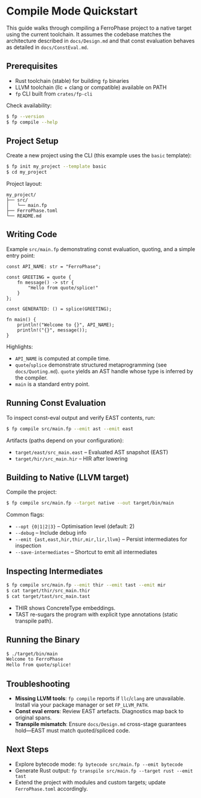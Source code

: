 # Compile Mode Quickstart

This guide walks through compiling a FerroPhase project to a native target using the current toolchain. It assumes the
codebase matches the architecture described in `docs/Design.md` and that const evaluation behaves as detailed in
`docs/ConstEval.md`.

## Prerequisites

- Rust toolchain (stable) for building `fp` binaries
- LLVM toolchain (llc + clang or compatible) available on PATH
- `fp` CLI built from `crates/fp-cli`

Check availability:

```bash
$ fp --version
$ fp compile --help
```

## Project Setup

Create a new project using the CLI (this example uses the `basic` template):

```bash
$ fp init my_project --template basic
$ cd my_project
```

Project layout:

```
my_project/
├── src/
│   └── main.fp
├── FerroPhase.toml
└── README.md
```

## Writing Code

Example `src/main.fp` demonstrating const evaluation, quoting, and a simple entry point:

```ferrophase
const API_NAME: str = "FerroPhase";

const GREETING = quote {
    fn message() -> str {
        "Hello from quote/splice!"
    }
};

const GENERATED: () = splice(GREETING);

fn main() {
    println!("Welcome to {}", API_NAME);
    println!("{}", message());
}
```

Highlights:
- `API_NAME` is computed at compile time.
- `quote`/`splice` demonstrate structured metaprogramming (see `docs/Quoting.md`). `quote` yields an AST handle whose
  type is inferred by the compiler.
- `main` is a standard entry point.

## Running Const Evaluation

To inspect const-eval output and verify EAST contents, run:

```bash
$ fp compile src/main.fp --emit ast --emit east
```

Artifacts (paths depend on your configuration):
- `target/east/src_main.east` – Evaluated AST snapshot (EAST)
- `target/hir/src_main.hir` – HIR after lowering

## Building to Native (LLVM target)

Compile the project:

```bash
$ fp compile src/main.fp --target native --out target/bin/main
```

Common flags:
- `--opt {0|1|2|3}` – Optimisation level (default: 2)
- `--debug` – Include debug info
- `--emit {ast,east,hir,thir,mir,lir,llvm}` – Persist intermediates for inspection
- `--save-intermediates` – Shortcut to emit all intermediates

## Inspecting Intermediates

```bash
$ fp compile src/main.fp --emit thir --emit tast --emit mir
$ cat target/thir/src_main.thir
$ cat target/tast/src_main.tast
```

- THIR shows ConcreteType embeddings.
- TAST re-sugars the program with explicit type annotations (static transpile path).

## Running the Binary

```bash
$ ./target/bin/main
Welcome to FerroPhase
Hello from quote/splice!
```

## Troubleshooting

- **Missing LLVM tools**: `fp compile` reports if `llc`/`clang` are unavailable. Install via your package manager or set
  `FP_LLVM_PATH`.
- **Const eval errors**: Review EAST artefacts. Diagnostics map back to original spans.
- **Transpile mismatch**: Ensure `docs/Design.md` cross-stage guarantees hold—EAST must match quoted/spliced code.

## Next Steps

- Explore bytecode mode: `fp bytecode src/main.fp --emit bytecode`
- Generate Rust output: `fp transpile src/main.fp --target rust --emit tast`
- Extend the project with modules and custom targets; update `FerroPhase.toml` accordingly.
